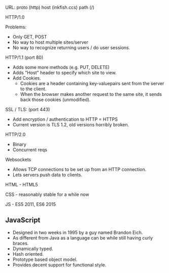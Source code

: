 URL: proto (http) host (inkfish.ccs) path (/)

HTTP/1.0

Problems:

 - Only GET, POST
 - No way to host multiple sites/server
 - No way to recognize returning users / do user sessions.
 
HTTP/1.1 (port 80)

 - Adds some more methods (e.g. PUT, DELETE)
 - Adds "Host" header to specify which site to view.
 - Add Cookies. 
   - Cookies are a header containing key-valuepairs sent from 
     the server to the client.
   - When the browser makes another request to the same site, it
     sends back those cookies (unmodified).

SSL / TLS: (port 443)

 - Add encryption / authentication to HTTP = HTTPS
 - Current version is TLS 1.2, old versions horribly broken.
 
HTTP/2.0
 
 - Binary
 - Concurrent reqs
 
Websockets

 - Allows TCP connections to be set up from an HTTP connection.
 - Lets servers push data to clients.

HTML - HTML5

CSS - reasonably stable for a while now

JS - ES5 2011, ES6 2015


## JavaScript

 - Designed in two weeks in 1995 by a guy named Brandon Eich.
 - As different from Java as a language can be while still having curly braces.
 - Dynamically typed.
 - Hash oriented.
 - Prototype based object model.
 - Provides decent support for functional style.
 



